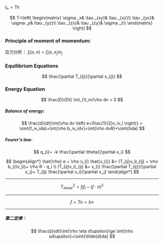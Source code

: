 $t_{n}= Tn$

$$
T=\left[ \begin{matrix}
	\sigma _x&		\tau _{xy}&		\tau _{xz}\\
	\tau _{yx}&		\sigma _y&		\tau _{yz}\\
	\tau _{zx}&		\tau _{zy}&		\sigma _z\\
\end{matrix} \right] 
$$



### Principle of moment of momentum:

应力分析：
$f_i(x,n) = f_i(x,e_j)n_j$

### Equilibrium Equations

$$
\frac{\partial T_{ij}}{\partial x_{j}}
$$

### Energy Equation


$$
\frac{D}{Dt} \int_{V_m}\rho dv = 0
$$




##### Balance of energy:
$$
\frac{d}{dt}\int{\rho dv \left( e+\frac{1}{2}v_iv_i \right)} =
\oint{f_iv_ida}+\int{\rho b_iv_idv}+\int{\rho dvR}+\oint{hda}
$$

##### Fourer's law:
$$
q_{i}= -k \frac{\partial \theta}{\partial x_i}
$$

$$
\begin{align*}
\hat{\rho} e + \rho v_{i} \hat{v_{i}} &= (T_{ij}v_i)_{ij} + \rho b_{i}v_{i}+ \rho R - q_i \\
(T_{ij}v_i)_{ij} &= v_{i} \frac{\partial T_{ij}}{\partial x_j}+ T_{ij} \frac{\partial v_i}{\partial x_j}
\end{align*}
$$


---

$$
T_{shear}^2=f_{i}f_{i}-(f \cdot n)^2
$$

---

$$
f=Tn=\lambda n
$$

---

##### 第二定律：
$$
\frac{d}{dt}\int{\rho \eta d\upsilon}\ge \int{\rho sd\upsilon}+\oint{\tilde{d}da}
$$


